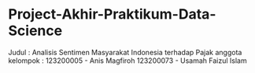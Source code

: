 # Project-Akhir-Praktikum-Data-Science
Judul : Analisis Sentimen Masyarakat Indonesia terhadap Pajak
anggota kelompok : 
123200005 - Anis Magfiroh
123200073 - Usamah Faizul Islam
